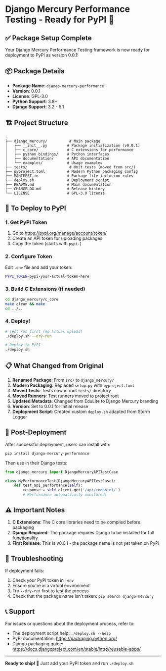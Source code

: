 # Django Mercury Performance Testing - Ready for PyPI 🚀

## ✅ Package Setup Complete

Your Django Mercury Performance Testing framework is now ready for deployment to PyPI as version 0.0.1!

## 📦 Package Details
- **Package Name**: `django-mercury-performance`
- **Version**: 0.0.1
- **License**: GPL-3.0
- **Python Support**: 3.8+
- **Django Support**: 3.2 - 5.1

## 🏗️ Project Structure
```
.
├── django_mercury/          # Main package
│   ├── __init__.py         # Package initialization (v0.0.1)
│   ├── c_core/             # C extensions for performance
│   ├── python_bindings/    # Python interfaces
│   ├── documentation/      # API documentation
│   └── examples/           # Usage examples
├── tests/                   # Unit tests (moved from src/)
├── pyproject.toml          # Modern Python packaging config
├── MANIFEST.in             # Package file inclusion rules
├── deploy.sh               # Deployment script
├── README.md               # Main documentation
├── CHANGELOG.md            # Release history
└── LICENSE                 # GPL-3.0 license
```

## 🚀 To Deploy to PyPI

### 1. Get PyPI Token
1. Go to https://pypi.org/manage/account/token/
2. Create an API token for uploading packages
3. Copy the token (starts with `pypi-`)

### 2. Configure Token
Edit `.env` file and add your token:
```bash
PYPI_TOKEN=pypi-your-actual-token-here
```

### 3. Build C Extensions (if needed)
```bash
cd django_mercury/c_core
make clean && make
cd ../..
```

### 4. Deploy!
```bash
# Test run first (no actual upload)
./deploy.sh --dry-run

# Deploy to PyPI
./deploy.sh
```

## 📋 What Changed from Original

1. **Renamed Package**: From `src/` to `django_mercury/`
2. **Modern Packaging**: Replaced `setup.py` with `pyproject.toml`
3. **Moved Tests**: Tests now in root `tests/` directory
4. **Moved Runners**: Test runners moved to project root
5. **Updated Metadata**: Changed from EduLite to Django Mercury branding
6. **Version**: Set to 0.0.1 for initial release
7. **Deployment Script**: Created custom `deploy.sh` adapted from Storm Logger

## 🎯 Post-Deployment

After successful deployment, users can install with:
```bash
pip install django-mercury-performance
```

Then use in their Django tests:
```python
from django_mercury import DjangoMercuryAPITestCase

class MyPerformanceTest(DjangoMercuryAPITestCase):
    def test_api_performance(self):
        response = self.client.get('/api/endpoint/')
        # Performance automatically monitored!
```

## ⚠️ Important Notes

1. **C Extensions**: The C core libraries need to be compiled before packaging
2. **Django Required**: The package requires Django to be installed for full functionality
3. **First Release**: This is v0.0.1 - the package name is not yet taken on PyPI

## 🔧 Troubleshooting

If deployment fails:
1. Check your PyPI token in `.env`
2. Ensure you're in a virtual environment
3. Try `--dry-run` first to test the process
4. Check that the package name isn't taken: `pip search django-mercury`

## 📞 Support

For issues or questions about the deployment process, refer to:
- The deployment script help: `./deploy.sh --help`
- PyPI documentation: https://packaging.python.org/
- Django packaging guide: https://docs.djangoproject.com/en/stable/intro/reusable-apps/

---

**Ready to ship! 🚢** Just add your PyPI token and run `./deploy.sh`